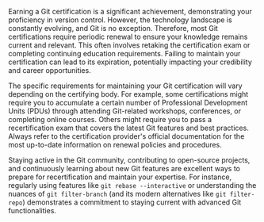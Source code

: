 Earning a Git certification is a significant achievement, demonstrating your proficiency in version control. However, the technology landscape is constantly evolving, and Git is no exception. Therefore, most Git certifications require periodic renewal to ensure your knowledge remains current and relevant. This often involves retaking the certification exam or completing continuing education requirements. Failing to maintain your certification can lead to its expiration, potentially impacting your credibility and career opportunities.

The specific requirements for maintaining your Git certification will vary depending on the certifying body. For example, some certifications might require you to accumulate a certain number of Professional Development Units (PDUs) through attending Git-related workshops, conferences, or completing online courses. Others might require you to pass a recertification exam that covers the latest Git features and best practices. Always refer to the certification provider's official documentation for the most up-to-date information on renewal policies and procedures.

Staying active in the Git community, contributing to open-source projects, and continuously learning about new Git features are excellent ways to prepare for recertification and maintain your expertise. For instance, regularly using features like `git rebase --interactive` or understanding the nuances of `git filter-branch` (and its modern alternatives like `git filter-repo`) demonstrates a commitment to staying current with advanced Git functionalities.